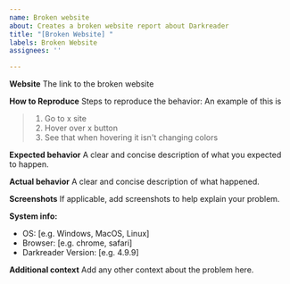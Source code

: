 ```yaml
---
name: Broken website
about: Creates a broken website report about Darkreader
title: "[Broken Website] "
labels: Broken Website
assignees: ''

---
```


<!-- ⚠⚠ Do not delete this issue template! ⚠⚠ -->
<!-- Issues that do not use the issue template/don't fill out the basic info are likely to be ignored and closed. -->

<!--
Thank you for taking the time to report a broken website.
Please make sure there is no existing issue with this broken website.
-->

**Website**
The link to the broken website

**How to Reproduce**
Steps to reproduce the behavior:
An example of this is
>
> 1. Go to x site
> 2. Hover over x button
> 3. See that when hovering it isn't changing colors

**Expected behavior**
A clear and concise description of what you expected to happen.

**Actual behavior**
A clear and concise description of what happened.

**Screenshots**
If applicable, add screenshots to help explain your problem.

<!--
Please add a version of the browser you are using. 
If you don't know how to get your browser/darkreader version please search it up online.
-->
**System info:**

- OS: [e.g. Windows, MacOS, Linux]
- Browser: [e.g. chrome, safari]
- Darkreader Version: [e.g. 4.9.9]

**Additional context**
Add any other context about the problem here.
